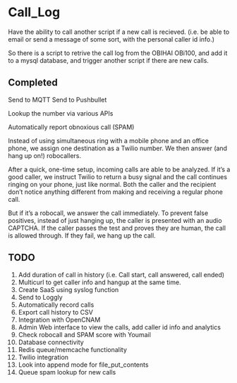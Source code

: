 # Call_Log

Have the ability to call another script if a new call is recieved. (i.e. be able to email or send a message of some sort, with the personal caller id info.)

So there is a script to retrive the call log from the OBIHAI OBi100, and add it to a mysql database, and trigger another script if there are new calls.


## Completed
Send to MQTT
Send to Pushbullet

Lookup the number via various APIs

Automatically report obnoxious call (SPAM)


Instead of using simultaneous ring with a mobile phone and an office phone, we assign one destination as a Twilio number. We then answer (and hang up on!) robocallers.

After a quick, one-time setup, incoming calls are able to be analyzed. If it’s a good caller, we instruct Twilio to return a busy signal and the call continues ringing on your phone, just like normal. Both the caller and the recipient don’t notice anything different from making and receiving a regular phone call.

But if it’s a robocall, we answer the call immediately. To prevent false positives, instead of just hanging up, the caller is presented with an audio CAPTCHA. If the caller passes the test and proves they are human, the call is allowed through. If they fail, we hang up the call.

## TODO

1. Add duration of call in history (i.e. Call start, call answered, call ended)
2. Multicurl to get caller info and hangup at the same time.
3. Create SaaS using syslog function
4. Send to Loggly
5. Automatically record calls
6. Export call history to CSV
7. Integration with OpenCNAM
8. Admin Web interface to view the calls, add caller id info and analytics
9. Check robocall and SPAM score with Youmail
10. Database connectivity
11. Redis queue/memcache functionality
12. Twilio integration
13. Look into append mode for file_put_contents
14. Queue spam lookup for new calls